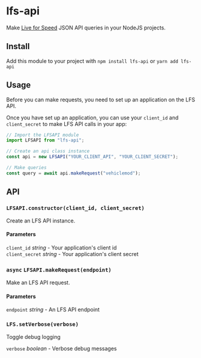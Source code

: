 # lfs-api

Make [Live for Speed](https://lfs.net) JSON API queries in your NodeJS projects.

## Install

Add this module to your project with `npm install lfs-api` or `yarn add lfs-api`

## Usage

Before you can make requests, you need to set up an application on the LFS API.

Once you have set up an application, you can use your `client_id` and `client_secret` to make LFS API calls in your app:

```js
// Import the LFSAPI module
import LFSAPI from "lfs-api";

// Create an api class instance
const api = new LFSAPI("YOUR_CLIENT_API", "YOUR_CLIENT_SECRET");

// Make queries
const query = await api.makeRequest("vehiclemod");
```

## API

### `LFSAPI.constructor(client_id, client_secret)`

Create an LFS API instance.

#### Parameters

`client_id` _string_ - Your application's client id  
`client_secret` _string_ - Your application's client secret

### **`async`** `LFSAPI.makeRequest(endpoint)`

Make an LFS API request.

#### Parameters

`endpoint` _string_ - An LFS API endpoint

### `LFS.setVerbose(verbose)`

Toggle debug logging

`verbose` _boolean_ - Verbose debug messages
